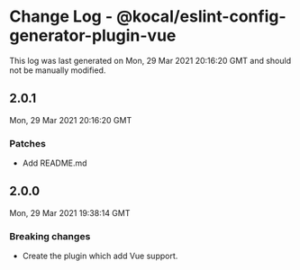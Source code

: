 # Change Log - @kocal/eslint-config-generator-plugin-vue

This log was last generated on Mon, 29 Mar 2021 20:16:20 GMT and should not be manually modified.

## 2.0.1
Mon, 29 Mar 2021 20:16:20 GMT

### Patches

- Add README.md

## 2.0.0
Mon, 29 Mar 2021 19:38:14 GMT

### Breaking changes

- Create the plugin which add Vue support.

